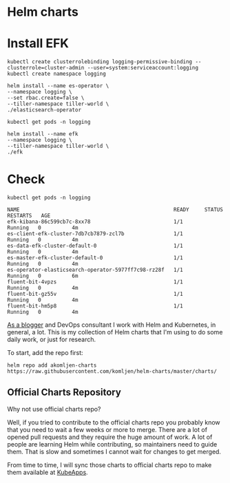 # Helm charts


# Install EFK

```
kubectl create clusterrolebinding logging-permissive-binding --clusterrole=cluster-admin --user=system:serviceaccount:logging
kubectl create namespace logging

helm install --name es-operator \ 
--namespace logging \
--set rbac.create=false \
--tiller-namespace tiller-world \
./elasticsearch-operator

kubectl get pods -n logging

helm install --name efk 
--namespace logging \
--tiller-namespace tiller-world \
./efk 
```

# Check

```
kubectl get pods -n logging

NAME                                                  READY     STATUS    RESTARTS   AGE
efk-kibana-86c599cb7c-8xx78                           1/1       Running   0          4m
es-client-efk-cluster-7db7cb7879-zcl7b                1/1       Running   0          4m
es-data-efk-cluster-default-0                         1/1       Running   0          4m
es-master-efk-cluster-default-0                       1/1       Running   0          4m
es-operator-elasticsearch-operator-5977ff7c98-rz28f   1/1       Running   0          6m
fluent-bit-4vpzs                                      1/1       Running   0          4m
fluent-bit-gz55v                                      1/1       Running   0          4m
fluent-bit-hm5p8                                      1/1       Running   0          4m
```

[As a blogger](https://akomljen.com) and DevOps consultant I work with Helm and Kubernetes, in general, a lot.
This is my collection of Helm charts that I'm using to do some daily work, or just for research.

To start, add the repo first:
```
helm repo add akomljen-charts https://raw.githubusercontent.com/komljen/helm-charts/master/charts/
```

## Official Charts Repository

Why not use official charts repo?

Well, if you tried to contribute to the official charts repo you probably know that you need to wait a few weeks or more to merge. There are a lot of opened pull requests and they require the huge amount of work. A lot of people are learning Helm while contributing, so maintainers need to guide them. That is slow and sometimes I cannot wait for changes to get merged.

From time to time, I will sync those charts to official charts repo to make them available at [KubeApps](https://kubeapps.com/).
